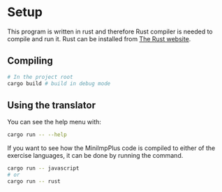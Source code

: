 # Setup

This program is written in rust and therefore Rust compiler is needed to compile
and run it. Rust can be installed from [The Rust website](https://www.rust-lang.org/tools/install).

## Compiling

```bash
# In the project root
cargo build # build in debug mode
```

## Using the translator

You can see the help menu with:

```bash
cargo run -- --help
```

If you want to see how the MiniImpPlus code is compiled to either of
the exercise languages, it can be done by running the command.

```bash
cargo run -- javascript
# or
cargo run -- rust
```
